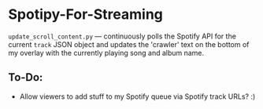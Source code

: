 # Spotipy-For-Streaming
`update_scroll_content.py` — continuously polls the Spotify API for the current `track` JSON object and updates the 'crawler' text on the bottom of my overlay with the currently playing song and album name.

## To-Do:
* Allow viewers to add stuff to my Spotify queue via Spotify track URLs? :)
